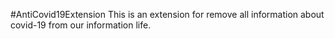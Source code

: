 #AntiCovid19Extension
This is an extension for remove all information about covid-19 from our information life.

